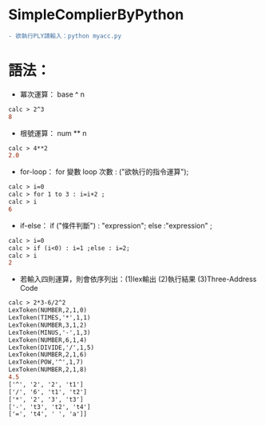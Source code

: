 # SimpleComplierByPython

```diff
- 欲執行PLY請輸入：python myacc.py
```

# 語法：
* 冪次運算： base  ^  n
```diff
calc > 2^3
8
```
* 根號運算： num  **  n
```diff
calc > 4**2
2.0
```
* for-loop： for 變數 loop 次數 : ("欲執行的指令運算");
```diff
calc > i=0
calc > for 1 to 3 : i=i+2 ;
calc > i
6
```
* if-else： if ("條件判斷") : "expression"; else :"expression" ;
```diff
calc > i=0
calc > if (i<0) : i=1 ;else : i=2;
calc > i
2
```
* 若輸入四則運算，則會依序列出：(1)lex輸出 (2)執行結果 (3)Three-Address Code
```diff
calc > 2*3-6/2^2
LexToken(NUMBER,2,1,0)
LexToken(TIMES,'*',1,1)
LexToken(NUMBER,3,1,2)
LexToken(MINUS,'-',1,3)
LexToken(NUMBER,6,1,4)
LexToken(DIVIDE,'/',1,5)
LexToken(NUMBER,2,1,6)
LexToken(POW,'^',1,7)
LexToken(NUMBER,2,1,8)
4.5
['^', '2', '2', 't1']
['/', '6', 't1', 't2']
['*', '2', '3', 't3']
['-', 't3', 't2', 't4']
['=', 't4', ' ', 'a']]
```
